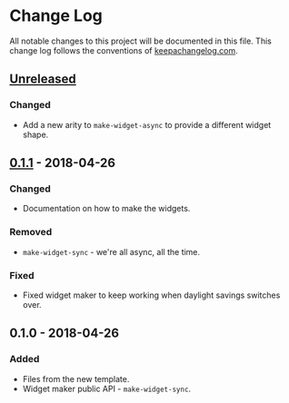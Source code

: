 # Change Log
All notable changes to this project will be documented in this file. This change log follows the conventions of [keepachangelog.com](http://keepachangelog.com/).

## [Unreleased]
### Changed
- Add a new arity to `make-widget-async` to provide a different widget shape.

## [0.1.1] - 2018-04-26
### Changed
- Documentation on how to make the widgets.

### Removed
- `make-widget-sync` - we're all async, all the time.

### Fixed
- Fixed widget maker to keep working when daylight savings switches over.

## 0.1.0 - 2018-04-26
### Added
- Files from the new template.
- Widget maker public API - `make-widget-sync`.

[Unreleased]: https://github.com/your-name/mlalgorithms/compare/0.1.1...HEAD
[0.1.1]: https://github.com/your-name/mlalgorithms/compare/0.1.0...0.1.1
